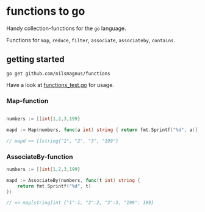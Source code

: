 # functions to go

Handy collection-functions for the `go` language. 

Functions for `map`, `reduce`, `filter`, `associate`, `associateby`, `contains`.



## getting started

    go get github.com/nilsmagnus/functions


Have a look at [functions_test.go](functions_test.go) for usage.


### Map-function
```go

numbers := []int{1,2,3,199}

mapd := Map(numbers, func(a int) string { return fmt.Sprintf("%d", a)}) 

// mapd => []string{"1", "2", "3", "199"}
```

### AssociateBy-function 
```go
numbers := []int{1,2,3,199}

mapd := AssociateBy(numbers, func(t int) string {
    return fmt.Sprintf("%d", t)
}) 

// => map[string]int {"1":1, "2":2, "3":3, "199": 199}
```
